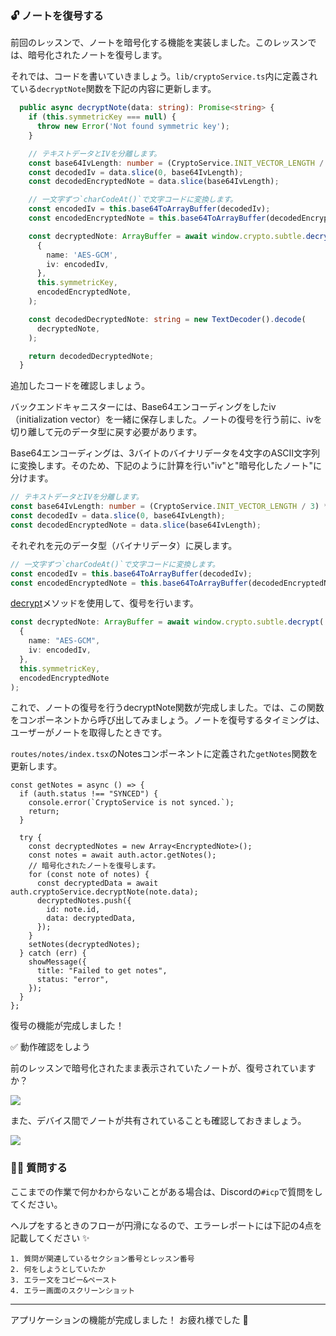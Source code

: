 ### 🔓 ノートを復号する

前回のレッスンで、ノートを暗号化する機能を実装しました。このレッスンでは、暗号化されたノートを復号します。

それでは、コードを書いていきましょう。`lib/cryptoService.ts`内に定義されている`decryptNote`関数を下記の内容に更新します。

```ts
  public async decryptNote(data: string): Promise<string> {
    if (this.symmetricKey === null) {
      throw new Error('Not found symmetric key');
    }

    // テキストデータとIVを分離します。
    const base64IvLength: number = (CryptoService.INIT_VECTOR_LENGTH / 3) * 4;
    const decodedIv = data.slice(0, base64IvLength);
    const decodedEncryptedNote = data.slice(base64IvLength);

    // 一文字ずつ`charCodeAt()`で文字コードに変換します。
    const encodedIv = this.base64ToArrayBuffer(decodedIv);
    const encodedEncryptedNote = this.base64ToArrayBuffer(decodedEncryptedNote);

    const decryptedNote: ArrayBuffer = await window.crypto.subtle.decrypt(
      {
        name: 'AES-GCM',
        iv: encodedIv,
      },
      this.symmetricKey,
      encodedEncryptedNote,
    );

    const decodedDecryptedNote: string = new TextDecoder().decode(
      decryptedNote,
    );

    return decodedDecryptedNote;
  }
```

追加したコードを確認しましょう。

バックエンドキャニスターには、Base64エンコーディングをしたiv（initialization vector）を一緒に保存しました。ノートの復号を行う前に、ivを切り離して元のデータ型に戻す必要があります。

Base64エンコーディングは、3バイトのバイナリデータを4文字のASCII文字列に変換します。そのため、下記のように計算を行い"iv"と"暗号化したノート"に分けます。

```ts
// テキストデータとIVを分離します。
const base64IvLength: number = (CryptoService.INIT_VECTOR_LENGTH / 3) * 4;
const decodedIv = data.slice(0, base64IvLength);
const decodedEncryptedNote = data.slice(base64IvLength);
```

それぞれを元のデータ型（バイナリデータ）に戻します。

```ts
// 一文字ずつ`charCodeAt()`で文字コードに変換します。
const encodedIv = this.base64ToArrayBuffer(decodedIv);
const encodedEncryptedNote = this.base64ToArrayBuffer(decodedEncryptedNote);
```

[decrypt](https://developer.mozilla.org/en-US/docs/Web/API/SubtleCrypto/decrypt)メソッドを使用して、復号を行います。

```ts
const decryptedNote: ArrayBuffer = await window.crypto.subtle.decrypt(
  {
    name: "AES-GCM",
    iv: encodedIv,
  },
  this.symmetricKey,
  encodedEncryptedNote
);
```

これで、ノートの復号を行うdecryptNote関数が完成しました。では、この関数をコンポーネントから呼び出してみましょう。ノートを復号するタイミングは、ユーザーがノートを取得したときです。

`routes/notes/index.tsx`のNotesコンポーネントに定義された`getNotes`関数を更新します。

```tsx
const getNotes = async () => {
  if (auth.status !== "SYNCED") {
    console.error(`CryptoService is not synced.`);
    return;
  }

  try {
    const decryptedNotes = new Array<EncryptedNote>();
    const notes = await auth.actor.getNotes();
    // 暗号化されたノートを復号します。
    for (const note of notes) {
      const decryptedData = await auth.cryptoService.decryptNote(note.data);
      decryptedNotes.push({
        id: note.id,
        data: decryptedData,
      });
    }
    setNotes(decryptedNotes);
  } catch (err) {
    showMessage({
      title: "Failed to get notes",
      status: "error",
    });
  }
};
```

復号の機能が完成しました！

✅ 動作確認をしよう

前のレッスンで暗号化されたまま表示されていたノートが、復号されていますか？

![](/images/ICP-Encrypted-Notes/section-4/4_2_1.png)

また、デバイス間でノートが共有されていることも確認しておきましょう。

![](/images/ICP-Encrypted-Notes/section-4/4_2_2.png)

### 🙋‍♂️ 質問する

ここまでの作業で何かわからないことがある場合は、Discordの`#icp`で質問をしてください。

ヘルプをするときのフローが円滑になるので、エラーレポートには下記の4点を記載してください ✨

```
1. 質問が関連しているセクション番号とレッスン番号
2. 何をしようとしていたか
3. エラー文をコピー&ペースト
4. エラー画面のスクリーンショット
```

---

アプリケーションの機能が完成しました！ お疲れ様でした 🎉

